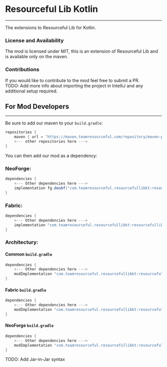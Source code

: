 # Resourceful Lib Kotlin
<hr>

The extensions to Resourceful Lib for Kotlin.

### License and Availability

The mod is licensed under MIT, this is an extension of Resourceful Lib and is available only on the maven.

### Contributions

If you would like to contribute to the mod feel free to submit a PR.
<br>TODO: Add more info about importing the project in IntelliJ and any additional setup required.

## For Mod Developers
<hr>

Be sure to add our maven to your `build.gradle`:
```gradle
repositories {
    maven { url = "https://maven.teamresourceful.com/repository/maven-public/" }
    <--- other repositories here --->
}
```
You can then add our mod as a dependency:

### NeoForge:
```gradle
dependencies {
    <--- Other dependencies here --->
    implementation fg.deobf("com.teamresourceful.resourcefullibkt:resourcefullibkt-neoforge-1.20.6:1.0.3")
}
```

### Fabric:
```gradle
dependencies {
    <--- Other dependencies here --->
    implementation "com.teamresourceful.resourcefullibkt:resourcefullibkt-fabric-1.20.6:1.0.3"
}
```

### Architectury:

#### Common `build.gradle`
```gradle
dependencies {
    <--- Other dependencies here --->
    modImplementation "com.teamresourceful.resourcefullibkt:resourcefullibkt-common-1.20.6:1.0.3"
}
```

#### Fabric `build.gradle`
```gradle
dependencies {
    <--- Other dependencies here --->
    modImplementation "com.teamresourceful.resourcefullibkt:resourcefullibkt-fabric-1.20.6:1.0.3"
}
```

#### NeoForge `build.gradle`
```gradle
dependencies {
    <--- Other dependencies here --->
    modImplementation "com.teamresourceful.resourcefullibkt:resourcefullibkt-neoforge-1.20.6:1.0.3"
}
```

TODO: Add Jar-in-Jar syntax